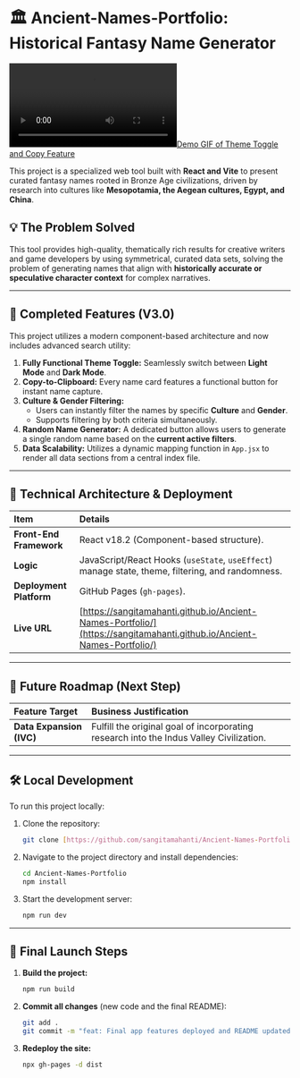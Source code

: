 # 🏛️ Ancient-Names-Portfolio: Historical Fantasy Name Generator

[![Demo GIF of Theme Toggle and Copy Feature](public/images/demo.mp4)](https://github.com/sangitamahanti/Ancient-Names-Portfolio)


This project is a specialized web tool built with **React and Vite** to present curated fantasy names rooted in Bronze Age civilizations, driven by research into cultures like **Mesopotamia, the Aegean cultures, Egypt, and China**.

## 💡 The Problem Solved

This tool provides high-quality, thematically rich results for creative writers and game developers by using symmetrical, curated data sets, solving the problem of generating names that align with **historically accurate or speculative character context** for complex narratives.

---

## 🌟 Completed Features (V3.0)

This project utilizes a modern component-based architecture and now includes advanced search utility:

1. **Fully Functional Theme Toggle:** Seamlessly switch between **Light Mode** and **Dark Mode**.
2. **Copy-to-Clipboard:** Every name card features a functional button for instant name capture.
3. **Culture & Gender Filtering:**
    * Users can instantly filter the names by specific **Culture** and **Gender**.
    * Supports filtering by both criteria simultaneously.
4. **Random Name Generator:** A dedicated button allows users to generate a single random name based on the **current active filters**.
5. **Data Scalability:** Utilizes a dynamic mapping function in `App.jsx` to render all data sections from a central index file.

---

## 🚀 Technical Architecture & Deployment

| Item | Details |
| :--- | :--- |
| **Front-End Framework** | React v18.2 (Component-based structure). |
| **Logic** | JavaScript/React Hooks (`useState`, `useEffect`) manage state, theme, filtering, and randomness. |
| **Deployment Platform** | GitHub Pages (`gh-pages`). |
| **Live URL** | [https://sangitamahanti.github.io/Ancient-Names-Portfolio/](https://sangitamahanti.github.io/Ancient-Names-Portfolio/) |

---

## 🎯 Future Roadmap (Next Step)

| Feature Target | Business Justification |
| :--- | :--- |
| **Data Expansion (IVC)** | Fulfill the original goal of incorporating research into the Indus Valley Civilization. |

---

## 🛠️ Local Development

To run this project locally:

1. Clone the repository:

    ```bash
    git clone [https://github.com/sangitamahanti/Ancient-Names-Portfolio.git](https://github.com/sangitamahanti/Ancient-Names-Portfolio.git)
    ```

2. Navigate to the project directory and install dependencies:

    ```bash
    cd Ancient-Names-Portfolio
    npm install
    ```

3. Start the development server:

    ```bash
    npm run dev
    ```

---

## 📢 Final Launch Steps

1. **Build the project:**

    ```bash
    npm run build
    ```

2. **Commit all changes** (new code and the final README):

    ```bash
    git add .
    git commit -m "feat: Final app features deployed and README updated to V3.0"
    ```

3. **Redeploy the site:**

    ```bash
    npx gh-pages -d dist
    ```
